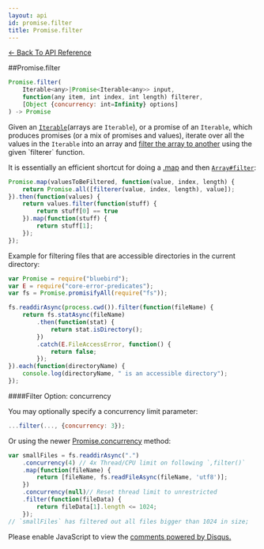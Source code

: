 ```yaml
---
layout: api
id: promise.filter
title: Promise.filter
---
```



[← Back To API Reference](/docs/api-reference.html)
<div class="api-code-section"><markdown>
##Promise.filter

```js
Promise.filter(
    Iterable<any>|Promise<Iterable<any>> input,
    function(any item, int index, int length) filterer,
    [Object {concurrency: int=Infinity} options]
) -> Promise
```

Given an [`Iterable`](https://developer.mozilla.org/en-US/docs/Web/JavaScript/Reference/Iteration_protocols)\(arrays are `Iterable`\), or a promise of an `Iterable`, which produces promises (or a mix of promises and values), iterate over all the values in the `Iterable` into an array and [filter the array to another](http://en.wikipedia.org/wiki/Filter_\(higher-order_function\)) using the given `filterer` function.


It is essentially an efficient shortcut for doing a [.map](.) and then [`Array#filter`](https://developer.mozilla.org/en-US/docs/Web/JavaScript/Reference/Global_Objects/Array/filter):

```js
Promise.map(valuesToBeFiltered, function(value, index, length) {
    return Promise.all([filterer(value, index, length), value]);
}).then(function(values) {
    return values.filter(function(stuff) {
        return stuff[0] == true
    }).map(function(stuff) {
        return stuff[1];
    });
});
```

Example for filtering files that are accessible directories in the current directory:

```js
var Promise = require("bluebird");
var E = require("core-error-predicates");
var fs = Promise.promisifyAll(require("fs"));

fs.readdirAsync(process.cwd()).filter(function(fileName) {
    return fs.statAsync(fileName)
        .then(function(stat) {
            return stat.isDirectory();
        })
        .catch(E.FileAccessError, function() {
            return false;
        });
}).each(function(directoryName) {
    console.log(directoryName, " is an accessible directory");
});
```

####Filter Option: concurrency

You may optionally specify a concurrency limit parameter:

```js
...filter(..., {concurrency: 3});
```

Or using the newer [Promise.concurrency](.) method:

```js
var smallFiles = fs.readdirAsync(".")
    .concurrency(4) // 4x Thread/CPU limit on following `,filter()`
    .map(function(fileName) {
        return [fileName, fs.readFileAsync(fileName, 'utf8')];
    })
    .concurrency(null)// Reset thread limit to unrestricted
    .filter(function(fileData) {
        return fileData[1].length <= 1024;
    });
// `smallFiles` has filtered out all files bigger than 1024 in size;
```

</markdown></div>

<div id="disqus_thread"></div>
<script type="text/javascript">
    var disqus_title = "Promise.filter";
    var disqus_shortname = "bluebirdjs";
    var disqus_identifier = "disqus-id-promise.filter";
    
    (function() {
        var dsq = document.createElement("script"); dsq.type = "text/javascript"; dsq.async = true;
        dsq.src = "//" + disqus_shortname + ".disqus.com/embed.js";
        (document.getElementsByTagName("head")[0] || document.getElementsByTagName("body")[0]).appendChild(dsq);
    })();
</script>
<noscript>Please enable JavaScript to view the <a href="https://disqus.com/?ref_noscript" rel="nofollow">comments powered by Disqus.</a></noscript>